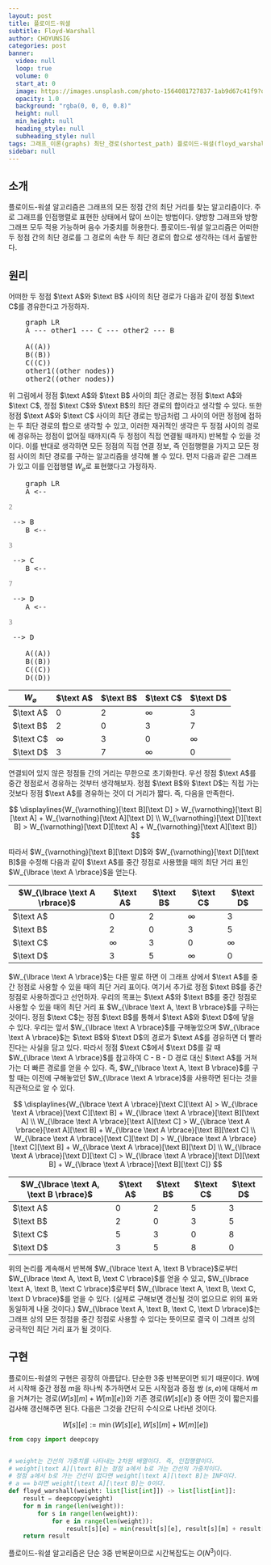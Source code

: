 ```yaml
---
layout: post
title: 플로이드-워셜
subtitle: Floyd-Warshall
author: CHOYUNSIG
categories: post
banner:
  video: null
  loop: true
  volume: 0
  start_at: 0
  image: https://images.unsplash.com/photo-1564081727837-1ab9d67c41f9?q=80&w=1470&auto=format&fit=crop&ixlib=rb-4.0.3&ixid=M3wxMjA3fDB8MHxwaG90by1wYWdlfHx8fGVufDB8fHx8fA%3D%3D
  opacity: 1.0
  background: "rgba(0, 0, 0, 0.8)"
  height: null
  min_height: null
  heading_style: null
  subheading_style: null
tags: 그래프_이론(graphs) 최단_경로(shortest_path) 플로이드-워셜(floyd_warshall)
sidebar: null
---
```


## 소개

플로이드-워셜 알고리즘은 그래프의 모든 정점 간의 최단 거리를 찾는 알고리즘이다. 주로 그래프를 인접행렬로 표현한 상태에서 많이 쓰이는 방법이다. 양방향 그래프와 방향 그래프 모두 적용 가능하며 음수 가중치를 허용한다. 플로이드-워셜 알고리즘은 어떠한 두 정점 간의 최단 경로를 그 경로의 속한 두 최단 경로의 합으로 생각하는 데서 출발한다.

## 원리
어떠한 두 정점 $\text A$와 $\text B$ 사이의 최단 경로가 다음과 같이 정점 $\text C$를 경유한다고 가정하자.

<pre class="mermaid">
    graph LR
    A --- other1 --- C --- other2 --- B

    A((A))
    B((B))
    C((C))
    other1((other nodes))
    other2((other nodes))
</pre>

위 그림에서 정점 $\text A$와 $\text B$ 사이의 최단 경로는 정점 $\text A$와 $\text C$, 정점 $\text C$와 $\text B$의 최단 경로의 합이라고 생각할 수 있다. 또한 정점 $\text A$와 $\text C$ 사이의 최단 경로는 방금처럼 그 사이의 어떤 정점에 접하는 두 최단 경로의 합으로 생각할 수 있고, 이러한 재귀적인 생각은 두 정점 사이의 경로에 경유하는 정점이 없어질 때까지(즉 두 정점이 직접 연결될 때까지) 반복할 수 있을 것이다. 이를 반대로 생각하면 모든 정점의 직접 연결 정보, 즉 인접행렬을 가지고 모든 정점 사이의 최단 경로를 구하는 알고리즘을 생각해 볼 수 있다. 먼저 다음과 같은 그래프가 있고 이를 인접행렬 $W_{\varnothing}$로 표현했다고 가정하자.

<pre class="mermaid">
    graph LR
    A <-- <p style="color: #888">2</p> --> B
    B <-- <p style="color: #888">3</p> --> C
    B <-- <p style="color: #888">7</p> --> D
    A <-- <p style="color: #888">3</p> --> D

    A((A))
    B((B))
    C((C))
    D((D))
</pre>

| $W_{\varnothing}$ |  $\text A$  |  $\text B$  |  $\text C$  |  $\text D$  |
| ---               | ---         | ---         | ---         | ---         |
|  $\text A$        |  0          |  2          |  ∞          |  3          |
|  $\text B$        |  2          |  0          |  3          |  7          |
|  $\text C$        |  ∞          |  3          |  0          |  ∞          |
|  $\text D$        |  3          |  7          |  ∞          |  0          |

연결되어 있지 않은 정점들 간의 거리는 무한으로 초기화한다. 우선 정점 $\text A$를 중간 정점로서 경유하는 것부터 생각해보자. 정점 $\text B$와 $\text D$는 직접 가는 것보다 정점 $\text A$를 경유하는 것이 더 거리가 짧다. 즉, 다음을 만족한다.

$$
\displaylines{W_{\varnothing}[\text B][\text D] > W_{\varnothing}[\text B][\text A] + W_{\varnothing}[\text A][\text D] \\ W_{\varnothing}[\text D][\text B] > W_{\varnothing}[\text D][\text A] + W_{\varnothing}[\text A][\text B]}
$$

따라서 $W_{\varnothing}[\text B][\text D]$와 $W_{\varnothing}[\text D][\text B]$을 수정해 다음과 같이 $\text A$를 중간 정점로 사용했을 때의 최단 거리 표인 $W_{\lbrace \text A \rbrace}$을 얻는다.

| $W_{\lbrace \text A \rbrace}$ |  $\text A$  |  $\text B$  |  $\text C$  |  $\text D$  |
| ---                     | ---         | ---         | ---         | ---         |
|  $\text A$              |  0          |  2          |  ∞          |  3          |
|  $\text B$              |  2          |  0          |  3          |  5          |
|  $\text C$              |  ∞          |  3          |  0          |  ∞          |
|  $\text D$              |  3          |  5          |  ∞          |  0          |

$W_{\lbrace \text A \rbrace}$는 다른 말로 하면 이 그래프 상에서 $\text A$를 중간 정점로 사용할 수 있을 때의 최단 거리 표이다. 여기서 추가로 정점 $\text B$를 중간 정점로 사용하겠다고 선언하자. 우리의 목표는 $\text A$와 $\text B$를 중간 정점로 사용할 수 있을 때의 최단 거리 표 $W_{\lbrace \text A, \text B \rbrace}$를 구하는 것이다. 정점 $\text C$는 정점 $\text B$를 통해서 $\text A$와 $\text D$에 닿을 수 있다. 우리는 앞서 $W_{\lbrace \text A \rbrace}$를 구해놓았으며 $W_{\lbrace \text A \rbrace}$는 $\text B$와 $\text D$의 경로가 $\text A$를 경유하면 더 빨라진다는 사실을 담고 있다. 따라서 정점 $\text C$에서 $\text D$를 갈 때 $W_{\lbrace \text A \rbrace}$를 참고하여 $\text{C - B - D}$ 경로 대신 $\text A$를 거쳐 가는 더 빠른 경로를 얻을 수 있다. 즉, $W_{\lbrace \text A, \text B \rbrace}$를 구할 때는 이전에 구해놓았던 $W_{\lbrace \text A \rbrace}$을 사용하면 된다는 것을 직관적으로 알 수 있다.

$$
\displaylines{W_{\lbrace \text A \rbrace}[\text C][\text A] > W_{\lbrace \text A \rbrace}[\text C][\text B] + W_{\lbrace \text A \rbrace}[\text B][\text A] \\ W_{\lbrace \text A \rbrace}[\text A][\text C] > W_{\lbrace \text A \rbrace}[\text A][\text B] + W_{\lbrace \text A \rbrace}[\text B][\text C] \\ W_{\lbrace \text A \rbrace}[\text C][\text D] > W_{\lbrace \text A \rbrace}[\text C][\text B] + W_{\lbrace \text A \rbrace}[\text B][\text D] \\ W_{\lbrace \text A \rbrace}[\text D][\text C] > W_{\lbrace \text A \rbrace}[\text D][\text B] + W_{\lbrace \text A \rbrace}[\text B][\text C]}
$$

| $W_{\lbrace \text A, \text B \rbrace}$ |  $\text A$  |  $\text B$  |  $\text C$  |  $\text D$  |
| ---                        | ---         | ---         | ---         | ---         |
|  $\text A$                 |  0          |  2          |  5          |  3          |
|  $\text B$                 |  2          |  0          |  3          |  5          |
|  $\text C$                 |  5          |  3          |  0          |  8          |
|  $\text D$                 |  3          |  5          |  8          |  0          |

위의 논리를 계속해서 반복해 $W_{\lbrace \text A, \text B \rbrace}$로부터 $W_{\lbrace \text A, \text B, \text C \rbrace}$를 얻을 수 있고, $W_{\lbrace \text A, \text B, \text C \rbrace}$로부터 $W_{\lbrace \text A, \text B, \text C, \text D \rbrace}$를 얻을 수 있다. (실제로 구해보면 갱신될 것이 없으므로 위의 표와 동일하게 나올 것이다.) $W_{\lbrace \text A, \text B, \text C, \text D \rbrace}$는 그래프 상의 모든 정점을 중간 정점로 사용할 수 있다는 뜻이므로 결국 이 그래프 상의 궁극적인 최단 거리 표가 될 것이다.

## 구현

플로이드-워셜의 구현은 굉장히 아름답다. 단순한 3중 반복문이면 되기 때문이다. $W$에서 시작해 중간 정점 $m$을 하나씩 추가하면서 모든 시작점과 종점 쌍 $(s, e)$에 대해서 $m$을 거쳐가는 경로($W[s][m] + W[m][e]$)와 기존 경로($W[s][e]$) 중 어떤 것이 짧은지를 검사해 갱신해주면 된다. 다음은 그것을 간단히 수식으로 나타낸 것이다.

$$
W[s][e] := \min{(W[s][e], W[s][m] + W[m][e])}
$$


```python
from copy import deepcopy


# weight는 간선의 가중치를 나타내는 2차원 배열이다. 즉, 인접행렬이다.
# weight[\text A][\text B]는 정점 a에서 b로 가는 간선의 가중치이다.
# 정점 a에서 b로 가는 간선이 없다면 weight[\text A][\text B]는 INF이다.
# a == b라면 weight[\text A][\text B]는 0이다.
def floyd_warshall(weight: list[list[int]]) -> list[list[int]]:
    result = deepcopy(weight)
    for m in range(len(weight)):
        for s in range(len(weight)):
            for e in range(len(weight)):
                result[s][e] = min(result[s][e], result[s][m] + result[m][e])
    return result

```

플로이드-워셜 알고리즘은 단순 3중 반복문이므로 시간복잡도는 $O(N^3)$이다.
